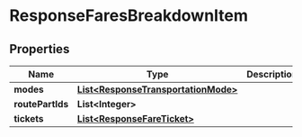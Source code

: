 
# ResponseFaresBreakdownItem

## Properties
Name | Type | Description | Notes
------------ | ------------- | ------------- | -------------
**modes** | [**List&lt;ResponseTransportationMode&gt;**](ResponseTransportationMode.md) |  | 
**routePartIds** | **List&lt;Integer&gt;** |  | 
**tickets** | [**List&lt;ResponseFareTicket&gt;**](ResponseFareTicket.md) |  | 



